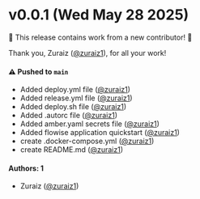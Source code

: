# v0.0.1 (Wed May 28 2025)

:tada: This release contains work from a new contributor! :tada:

Thank you, Zuraiz ([@zuraiz1](https://github.com/zuraiz1)), for all your work!

#### ⚠️ Pushed to `main`

- Added deploy.yml file ([@zuraiz1](https://github.com/zuraiz1))
- Added release.yml file ([@zuraiz1](https://github.com/zuraiz1))
- Added deploy.sh file ([@zuraiz1](https://github.com/zuraiz1))
- Added .autorc file ([@zuraiz1](https://github.com/zuraiz1))
- Added amber.yaml secrets file ([@zuraiz1](https://github.com/zuraiz1))
- Added flowise application quickstart ([@zuraiz1](https://github.com/zuraiz1))
- create .docker-compose.yml ([@zuraiz1](https://github.com/zuraiz1))
- create README.md ([@zuraiz1](https://github.com/zuraiz1))

#### Authors: 1

- Zuraiz ([@zuraiz1](https://github.com/zuraiz1))
